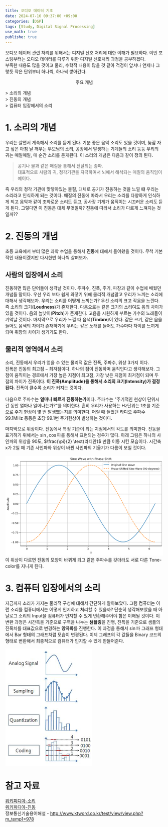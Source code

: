 ```yaml
---
title: 오디오 데이터 기초
date: 2024-07-16 09:37:00 +09:00
categories: [DSP]
tags: [Study, Digital Signal Processing]
use_math: true
publishe: true
---
```



오디오 데이터 관련 처리를 위해서는 디지털 신호 처리에 대한 이해가 필요하다. 이번 포스팅부터는 오디오 데이터를 다루기 위한 디지털 신호처리 과정을 공부하겠다.<br>
부족한 내용도 많을 것이고 물리, 수학적 내용이 많을 것 같아 걱정이 앞서나 언제나 그렇듯 작은 단위부터 하나씩, 하나씩 쌓아간다.<br>

<p align=center> 주요 개념 </p>
> 소리의 개념<br>
> 진동의 개념<br>
> 컴퓨터 입장에서의 소리

# 1. 소리의 개념
 우리는 살면서 계속해서 소리를 듣게 된다. 기분 좋은 음악 소리도 있을 것이며, 늦잠 자고 싶은 아침 날 깨우는 부모님의 소리, 공장에서 발생하는 기계들의 소리 등등 우리의 귀는 매일매일, 매 순간 소리를 듣게된다. 이 소리의 개념은 다음과 같이 정의 된다.

> 공기나 물과 같은 매질을 통해서 전달되는 종파. <br>
> 대표적으로 사람의 귀, 청각기관을 자극하여서 뇌에서 해석되는 매질의 움직임이 예이다.

즉 우리의 청각 기관에 맞닿아있는 물질, 대체로 공기가 진동하는 것을 느낄 떄 우리는 소리라고 인식하게 되는 것이다. 매질의 진동에 따라서 우리는 소리를 다양하게 인식하게 되고 음악과 같이 조화로운 소리도 듣고, 공사장 기계가 움직이는 시끄러운 소리도 듣게 된다.
그렇다면 이 진동은 대체 무엇일까? 진동에 따라서 소리가 다르게 느껴지는 것일까??

# 2. 진동의 개념
 초등 교육에서 부터 많은 과학 수업을 통해서 **진동**에 대해서 들어왔을 것이다. 무척 기본적인 내용이겠지만 다시한번 하나씩 살펴보자.


 ## 사람의 입장에서 소리
진동하면 많은 단어들이 생각날 것이다. 주파수, 진폭, 주기, 파장과 같이 수업에 배웠던 개념들 말이다. 우선 우리 보다 쉽게 와닿기 위해 물리적 개념말고 우리가 느끼는 소리에 대해서 생각해보자. 우리는 소리를 어떻게 느끼는가? 우선 소리의 크고 작음을 느낀다. 즉 소리의 크기(**Loudness**)가 존재한다. 다음으로는 같은 크기의 소리여도 음의 차이가 있을 것이다. 음의 높낮이(**Pitch**)가 존재한다. 고음을 시원하게 부르는 가수의 노래들이 기억날 것이다. 마지막으로 우리가 느낄 때 음색(**Timbre**)이 있다. 같은 크기, 같은 음을 들어도 음색의 차이가 존재하기에 우리는 같은 노래를 들어도 가수마다 차이를 느끼게 되며 취향의 차이가 생기기도 한다.<br>

## 물리적 영역에서 소리
 소리, 진동에서 우리가 얻을 수 있는 물리적 값은 진폭, 주파수, 위상 3가지 이다.<br>
 진폭은 진동의 $\text{최고점} - \text{최저점}$이다. 하나의 점이 진동하며 움직인다고 생각해보자. 그 점이 움직이는 경로에서 가장 높은 지점이 최고점, 가장 낮은 지점이 최저점이 되며 두 점의 차이가 진폭이다. **이 진폭(Amplitude)을 통해서 소리의 크기(Intensity)가 결정된다.** 진폭이 클수록 소리가 커지는 것이다.<br>    
 다음으로 주파수는 **얼마나 빠르게 진동하는가**이다. 주파수는 "주기적인 현상이 단위시간 동안 얼마나 일어나는가?"를 의미한다. 흔히 우리가 사용하는 Hz단위는 1초를 기준으로 주기 현상이 몇 번 발생했는지를 의미한다. 어릴 때 들었던 라디오 주파수 99.1MHz 등등은 초당 99.1번 주기현상이 발생하는 것이다. 

마지막으로 위상이다. 진동에서 특정 기준이 되는 지점에서의 각도를 의미한다. 진동을 표기하기 위해서는 $\sin, \cos$파를 통해서 표현되는 경우가 많다. 아래 그림은 하나의 사인파의 위상을 90도, $\frac{\pi}{2} \text{라디안}$  만큼 이동 시킨 모습이다. 시간축 x가 2일 때 기존 사인파와 위상이 바뀐 사인파의 기울기가 다름이 보일 것이다. <br> <br>
![Sin파에서 Phase Shift](../assets/img/DSP/sine_wave_with_phase.png)
이 위상이 다르면 진동의 모양이 바뀌게 되고 같은 주파수를 갖더라도 서로 다른 Tone-color를 지니게 된다.

# 3. 컴퓨터 입장에서의 소리
지금까지 소리가 가지는 물리적 구성에 대해서 간단하게 알아보았다. 그럼 컴퓨터는 이런 소리를 컴퓨터에서는 어떻게 인지하고 처리할 수 있을까?
단순히 생각해보았을 때 아날로그 소리의 Input을 컴퓨터가 인지할 수 있게 변환해주어야 함은 이해될 것이다. 이 변환 과정은 시간축을 기준으로 구역을 나누는 **샘플링**을 진행, 진폭을 기준으로 샘플의 진폭치를 대표값으로 변경하는 **양자화**를 진행한다. 이 과정을 통해서 $\sin$파 그래프 형태에서 Bar 형태의 그래프처럼 모습이 변경된다. 이제 그래프의 각 값들을 Binary 코드의 형태로 변환해서 최종적으로 컴퓨터가 인지할 수 있게 만들어준다.

![Sampling with Quantanizing](../assets/img/DSP/978_2.JPG)

 # 참고 자료

 [위키피디아-소리](https://ko.wikipedia.org/wiki/소리)<br>
 [위키피디아-진동](https://ko.wikipedia.org/wiki/진동)<br>
 정보통신기술용어해설 - http://www.ktword.co.kr/test/view/view.php?m_temp1=978